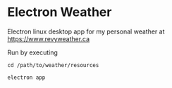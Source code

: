 # Electron Weather

Electron linux desktop app for my personal weather at https://www.revyweather.ca

Run by executing

```
cd /path/to/weather/resources

electron app
```
